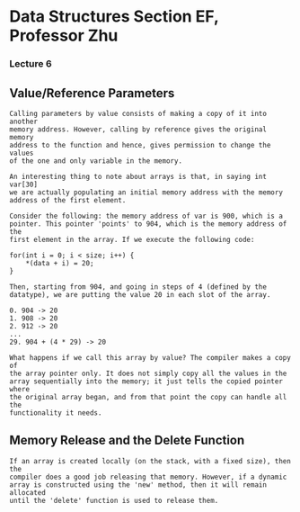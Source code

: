 # Data Structures Section EF, Professor Zhu

### Lecture 6

Value/Reference Parameters
--------------------------
	Calling parameters by value consists of making a copy of it into another
	memory address. However, calling by reference gives the original memory
	address to the function and hence, gives permission to change the values
	of the one and only variable in the memory. 

	An interesting thing to note about arrays is that, in saying int var[30]
	we are actually populating an initial memory address with the memory
	address of the first element. 

	Consider the following: the memory address of var is 900, which is a
	pointer. This pointer 'points' to 904, which is the memory address of the
	first element in the array. If we execute the following code:

	for(int i = 0; i < size; i++) {
		*(data + i) = 20;
	}

	Then, starting from 904, and going in steps of 4 (defined by the
	datatype), we are putting the value 20 in each slot of the array. 

	0. 904 -> 20
	1. 908 -> 20
	2. 912 -> 20
	...
	29. 904 + (4 * 29) -> 20

	What happens if we call this array by value? The compiler makes a copy of
	the array pointer only. It does not simply copy all the values in the
	array sequentially into the memory; it just tells the copied pointer where
	the original array began, and from that point the copy can handle all the
	functionality it needs. 

Memory Release and the Delete Function
--------------------------------------
	If an array is created locally (on the stack, with a fixed size), then the
	compiler does a good job releasing that memory. However, if a dynamic
	array is constructed using the 'new' method, then it will remain allocated
	until the 'delete' function is used to release them.